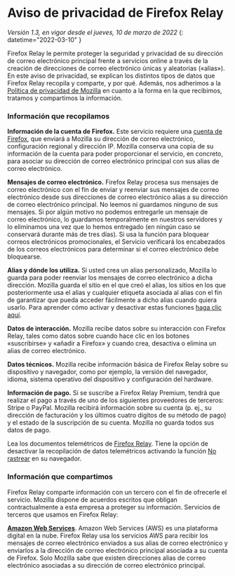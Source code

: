 ﻿# Aviso de privacidad de Firefox Relay

*Versión 1.3, en vigor desde el jueves, 10 de marzo de 2022*
{: datetime="2022-03-10" }

Firefox Relay le permite proteger la seguridad y privacidad de su dirección de correo electrónico principal frente a servicios online a través de la creación de direcciones de correo electrónico únicas y aleatorias («alias»). En este aviso de privacidad, se explican los distintos tipos de datos que Firefox Relay recopila y comparte, y por qué. Además, nos adherimos a la [Política de privacidad de Mozilla](https://www.mozilla.org/privacy/) en cuanto a la forma en la que recibimos, tratamos y compartimos la información.

### Información que recopilamos

__Información de la cuenta de Firefox.__ Este servicio requiere una [cuenta de Firefox](https://www.mozilla.org/privacy/firefox/#firefox-accounts-join-firefox), que enviará a Mozilla su dirección de correo electrónico, configuración regional y dirección IP. Mozilla conserva una copia de su información de la cuenta para poder proporcionar el servicio, en concreto, para asociar su dirección de correo electrónico principal con sus alias de correo electrónico.

__Mensajes de correo electrónico.__ Firefox Relay procesa sus mensajes de correo electrónico con el fin de enviar y reenviar sus mensajes de correo electrónico desde sus direcciones de correo electrónico alias a su dirección de correo electrónico principal. No leemos ni guardamos ninguno de sus mensajes. Si por algún motivo no podemos entregarle un mensaje de correo electrónico, lo guardamos temporalmente en nuestros servidores y lo eliminamos una vez que lo hemos entregado (en ningún caso se conservará durante más de tres días). Si usa la función para bloquear correos electrónicos promocionales, el Servicio verificará los encabezados de los correos electrónicos para determinar si el correo electrónico debe bloquearse.

__Alias y dónde los utiliza.__ Si usted crea un alias personalizado, Mozilla lo guarda para poder reenviar los mensajes de correo electrónico a dicha dirección. Mozilla guarda el sitio en el que creó el alias, los sitios en los que posteriormente usa el alias y cualquier etiqueta asociada al alias con el fin de garantizar que pueda acceder fácilmente a dicho alias cuando quiera usarlo. Para aprender cómo activar y desactivar estas funciones [haga clic aquí](https://relay.firefox.com/faq).

__Datos de interacción.__ Mozilla recibe datos sobre su interacción con Firefox Relay, tales como datos sobre cuando hace clic en los botones «suscribirse» y «añadir a Firefox» y cuando crea, desactiva o elimina un alias de correo electrónico.

__Datos técnicos.__ Mozilla recibe información básica de Firefox Relay sobre su dispositivo y navegador, como por ejemplo, la versión del navegador, idioma, sistema operativo del dispositivo y configuración del hardware.

__Información de pago.__ Si se suscribe a Firefox Relay Premium, tendrá que realizar el pago a través de uno de los siguientes proveedores de terceros: Stripe o PayPal. Mozilla recibirá información sobre su cuenta (p. ej., su dirección de facturación y los últimos cuatro dígitos de su método de pago) y el estado de la suscripción de su cuenta. Mozilla no guarda todos sus datos de pago.

Lea los documentos telemétricos de [Firefox Relay](https://github.com/mozilla/fx-private-relay/blob/master/METRICS.md?). Tiene la opción de desactivar la recopilación de datos telemétricos activando la función [No rastrear](https://support.mozilla.org/kb/how-do-i-turn-do-not-track-feature) en su navegador.  

### Información que compartimos

Firefox Relay comparte información con un tercero con el fin de ofrecerle el servicio. Mozilla dispone de acuerdos escritos que obligan contractualmente a esta empresa a proteger su información. Servicios de terceros que usamos en Firefox Relay:

__[Amazon Web Services](https://aws.amazon.com/privacy/)__. Amazon Web Services (AWS) es una plataforma digital en la nube. Firefox Relay usa los servicios AWS para recibir los mensajes de correo electrónico enviados a sus alias de correo electrónico y enviarlos a la dirección de correo electrónico principal asociada a su cuenta de Firefox. Solo Mozilla sabe que existen direcciones alias de correo electrónico asociadas a su dirección de correo electrónico principal.
